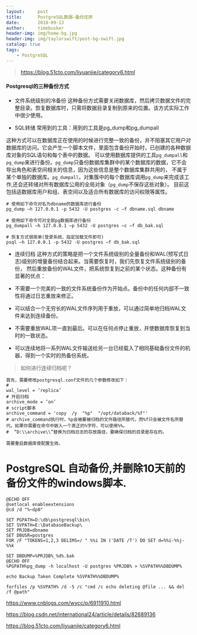 ```yaml
---
layout:     post
title:      PostgreSQL数据—备份还原
date:       2018-09-13
author:     timebusker
header-img: img/home-bg.jpg
header-img: img/taylorswift/post-bg-swift.jpg
catalog: true
tags:
    - PostgreSQL
---
```


> https://blog.51cto.com/liyuanjie/category6.html

#### Postgresql的三种备份方式
- 文件系统级别的冷备份
这种备份方式需要关闭数据库，然后拷贝数据文件的完整目录。恢复数据库时，只需将数据目录复制到原来的位置。该方式实际工作中很少使用。

- SQL转储
常用到的工具：用到的工具是pg_dump和pg_dumpall

这种方式可以在数据库正在使用的时候进行完整一致的备份，并不阻塞其它用户对数据库的访问。它会产生一个脚本文件，里面包含备份开始时，已创建的各种数据库对象的SQL语句和每个表中的数据。
可以使用数据库提供的工具`pg_dumpall`和`pg_dump`来进行备份。`pg_dump`只备份数据库集群中的某个数据库的数据，它不会导出角色和表空间相关的信息，因为这些信息是整个数据库集群共用的，
不属于某个单独的数据库。`pg_dumpall`，对集簇中的每个数据库调用`pg_dump`来完成该工作,还会还转储对所有数据库公用的全局对象（`pg_dump`不保存这些对象）。
目前这包括适数据库用户和组、表空间以及适合所有数据库的访问权限等属性。

```
# 使用如下命令对名为dbname的数据库进行备份
pg_dump –h 127.0.0.1 -p 5432 -U postgres -c –f dbname.sql dbname

# 使用如下命令可对全部pg数据库进行备份
pg_dumpall –h 127.0.0.1 –p 5432 -U postgres –c –f db_bak.sql

# 恢复方式很简单(登录系统，指定加载文件即可)
psql –h 127.0.0.1 -p 5432 -U postgres –f db_bak.sql

```

- 连续归档
这种方式的策略是把一个文件系统级别的全量备份和WAL(预写式日志)级别的增量备份结合起来。当需要恢复时，我们先恢复文件系统级别的备份，
然后重放备份的WAL文件，把系统恢复到之前的某个状态。这种备份有显著的优点：

- 不需要一个完美的一致的文件系统备份作为开始点。备份中的任何内部不一致性将通过日志重放来修正。
- 可以结合一个无穷长的WAL文件序列用于重放，可以通过简单地归档WAL文件来达到连续备份。
- 不需要重放WAL项一直到最后。可以在任何点停止重放，并使数据库恢复到当时的一致状态。
- 可以连续地将一系列WAL文件输送给另一台已经载入了相同基础备份文件的机器，得到一个实时的热备份系统。

> 如何进行连续归档呢？

```
首先，需要修改postgresql.conf文件的几个参数修改如下：
# 
wal_level = ‘replica’
# 开启归档
archive_mode = ‘on’
# script脚本
archive_command = 'copy  /y  "%p"  "/opt/databack/%f"'
# archive_command执行时，%p会被要被归档的文件路径所替代，而%f只会被文件名所替代。如果你需要在命令中嵌入一个真正的%字符，可以使用%%。
#  “D:\\archive\\”替换为归档日志的存放路径，要确保归档的目录是存在的。

需要重启数据库使配置生效。
```

# PostgreSQL 自动备份,并删除10天前的备份文件的windows脚本.

```
@ECHO OFF
@setlocal enableextensions
@cd /d "%~dp0"
 
SET PGPATH=D:\db\postgresql\bin\
SET SVPATH=E:\DatabaseBackup\
SET PRJDB=dbname
SET DBUSR=postgres
FOR /F "TOKENS=1,2,3 DELIMS=/ " %%i IN ('DATE /T') DO SET d=%%i-%%j-%%k
 
SET DBDUMP=%PRJDB%_%d%.bak
@ECHO OFF
%PGPATH%pg_dump -h localhost -U postgres %PRJDB% > %SVPATH%%DBDUMP%

echo Backup Taken Complete %SVPATH%%DBDUMP%

forfiles /p %SVPATH% /d -5 /c "cmd /c echo deleting @file ... && del /f @path" 
```

https://www.cnblogs.com/wycc/p/6911910.html

https://blog.csdn.net/international24/article/details/82689136

https://blog.51cto.com/liyuanjie/category6.html
